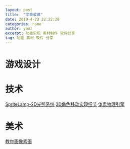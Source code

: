 ```yaml
---
layout: post
title:  "文章收藏"
date: 2019-4-23 22:22:28
categories: none
author: yaoz
excerpt: 功能实现 素材制作 软件分享
tag: 功能 素材 软件 分享
---
```


# 游戏设计
# 技术
[SpriteLamp-2D光照系统](https://indienova.com/indie-game-development/pathway-new-dynamic-lighting-and-shadows/)
[2D角色移动实现细节](http://higherorderfun.com/blog/2012/05/20/the-guide-to-implementing-2d-platformers/)
[体素物理引擎](https://www.atomontage.com/)
# 美术
[教你画像素画](http://32comic.com/)
